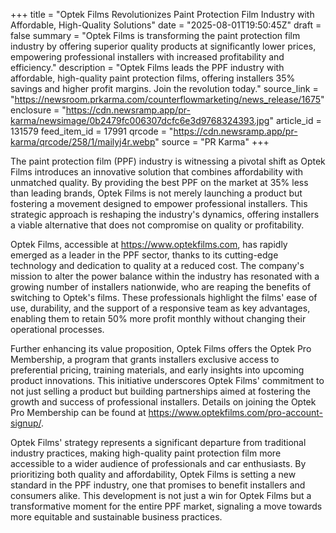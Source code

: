 +++
title = "Optek Films Revolutionizes Paint Protection Film Industry with Affordable, High-Quality Solutions"
date = "2025-08-01T19:50:45Z"
draft = false
summary = "Optek Films is transforming the paint protection film industry by offering superior quality products at significantly lower prices, empowering professional installers with increased profitability and efficiency."
description = "Optek Films leads the PPF industry with affordable, high-quality paint protection films, offering installers 35% savings and higher profit margins. Join the revolution today."
source_link = "https://newsroom.prkarma.com/counterflowmarketing/news_release/1675"
enclosure = "https://cdn.newsramp.app/pr-karma/newsimage/0b2479fc006307dcfc6e3d9768324393.jpg"
article_id = 131579
feed_item_id = 17991
qrcode = "https://cdn.newsramp.app/pr-karma/qrcode/258/1/mailyj4r.webp"
source = "PR Karma"
+++

<p>The paint protection film (PPF) industry is witnessing a pivotal shift as Optek Films introduces an innovative solution that combines affordability with unmatched quality. By providing the best PPF on the market at 35% less than leading brands, Optek Films is not merely launching a product but fostering a movement designed to empower professional installers. This strategic approach is reshaping the industry's dynamics, offering installers a viable alternative that does not compromise on quality or profitability.</p><p>Optek Films, accessible at <a href="https://www.optekfilms.com" rel="nofollow" target="_blank">https://www.optekfilms.com</a>, has rapidly emerged as a leader in the PPF sector, thanks to its cutting-edge technology and dedication to quality at a reduced cost. The company's mission to alter the power balance within the industry has resonated with a growing number of installers nationwide, who are reaping the benefits of switching to Optek's films. These professionals highlight the films' ease of use, durability, and the support of a responsive team as key advantages, enabling them to retain 50% more profit monthly without changing their operational processes.</p><p>Further enhancing its value proposition, Optek Films offers the Optek Pro Membership, a program that grants installers exclusive access to preferential pricing, training materials, and early insights into upcoming product innovations. This initiative underscores Optek Films' commitment to not just selling a product but building partnerships aimed at fostering the growth and success of professional installers. Details on joining the Optek Pro Membership can be found at <a href="https://www.optekfilms.com/pro-account-signup/" rel="nofollow" target="_blank">https://www.optekfilms.com/pro-account-signup/</a>.</p><p>Optek Films' strategy represents a significant departure from traditional industry practices, making high-quality paint protection film more accessible to a wider audience of professionals and car enthusiasts. By prioritizing both quality and affordability, Optek Films is setting a new standard in the PPF industry, one that promises to benefit installers and consumers alike. This development is not just a win for Optek Films but a transformative moment for the entire PPF market, signaling a move towards more equitable and sustainable business practices.</p>